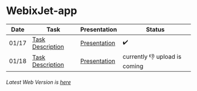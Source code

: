 # WebixJet-app

Date | Task | Presentation | Status
--- | --- | --- | ---
01/17  | [Task Description](https://docs.google.com/document/d/126HOCa4oqvtgEFpZYKJEHZ04Tlfmq0HJ6s-CyUBMgBk/edit) | [Presentation](https://slides.com/ihelga/webixjet-views/#/) | :heavy_check_mark:
01/18  | [Task Description](https://docs.google.com/document/d/1YEqmPlyi7n05zXpzrGNq2vZA9wDwM6Jm9pedCYcVxk8/edit) | [Presentation](https://slides.com/ihelga/webixjet-interaction/#/) | currently :-1: upload is coming
###### Latest Web Version is [here](webix-jet-app.netlify.com) 
